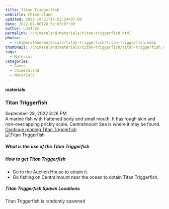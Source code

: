 ```yaml
---
title: Titan Triggerfish
webtitle: Chimeraland
updated: 2022-10-31T14:52:24+07:00
date: 2022-01-06T20:56:03+07:00
author: L3n4r0x
permalink: /chimeraland/materials/titan-triggerfish.html
photos:
  - /chimeraland/materials/titan-triggerfish/titan-triggerfish.webp
thumbnail: /chimeraland/materials/titan-triggerfish/titan-triggerfish.webp
tags:
  - Material
categories:
  - Games
  - Chimeraland
  - Materials
---
```


<section id="bootstrap-wrapper"><link rel="stylesheet" href="https://cdn.statically.io/gh/dimaslanjaka/Web-Manajemen/40ac3225/css/bootstrap-4.5-wrapper.css"/><div class="row g-0 border rounded overflow-hidden flex-md-row mb-4 shadow-sm position-relative"><div class="col p-4 d-flex flex-column position-static"><strong class="d-inline-block mb-2 text-success">materials</strong><h3 class="mb-0">Titan Triggerfish</h3><div class="mb-1 text-muted">September 28, 2022 8:26 PM</div><div class="mb-2 border p-1">A marine fish with flattened body and small mouth. It has rough skin and non-overlapping prickly scale. Centralmount Sea is where it may be found.</div><a href="#" class="stretched-link d-none">Continue reading Titan Triggerfish</a></div><div class="col-auto d-none d-lg-block"><img src="/chimeraland/materials/titan-triggerfish/titan-triggerfish.webp" alt="Titan Triggerfish"/></div></div><div class="row"><div class="col-lg-6 col-12 mb-2"><div class="card"><div class="card-body"><h5 class="card-title">What is the use of the Titan Triggerfish</h5><div class="card-text"><ul></ul></div></div></div></div><div class="col-lg-6 col-12 mb-2"><div class="card"><div class="card-body"><h5 class="card-title">How to get Titan Triggerfish</h5><div class="card-text"><ul><li>Go to the Auction House to obtain it.</li><li>Go fishing on Centralmount near the ocean to obtain Titan Triggerfish.</li></ul></div></div></div></div><div class="col-12 mb-2"><h5>Titan Triggerfish Spawn Locations</h5><p>Titan Triggerfish is randomly spawned</p></div></div></section>